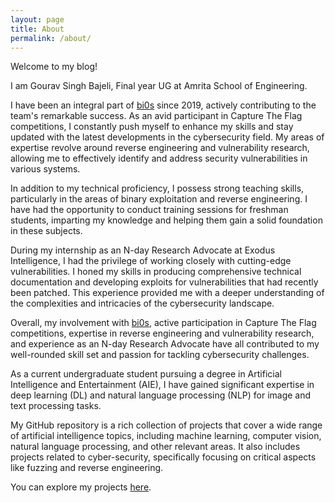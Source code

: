 ```yaml
---
layout: page
title: About
permalink: /about/
---
```


Welcome to my blog!

I am Gourav Singh Bajeli, Final year UG at Amrita School of Engineering.

I have been an integral part of [bi0s](https://ctftime.org/team/662) since 2019, actively contributing to the team's remarkable success. As an avid participant in Capture The Flag competitions, I constantly push myself to enhance my skills and stay updated with the latest developments in the cybersecurity field. My areas of expertise revolve around reverse engineering and vulnerability research, allowing me to effectively identify and address security vulnerabilities in various systems.

In addition to my technical proficiency, I possess strong teaching skills, particularly in the areas of binary exploitation and reverse engineering. I have had the opportunity to conduct training sessions for freshman students, imparting my knowledge and helping them gain a solid foundation in these subjects.

During my internship as an N-day Research Advocate at Exodus Intelligence, I had the privilege of working closely with cutting-edge vulnerabilities. I honed my skills in producing comprehensive technical documentation and developing exploits for vulnerabilities that had recently been patched. This experience provided me with a deeper understanding of the complexities and intricacies of the cybersecurity landscape.

Overall, my involvement with [bi0s](https://ctftime.org/team/662), active participation in Capture The Flag competitions, expertise in reverse engineering and vulnerability research, and experience as an N-day Research Advocate have all contributed to my well-rounded skill set and passion for tackling cybersecurity challenges.

As a current undergraduate student pursuing a degree in Artificial Intelligence and Entertainment (AIE), I have gained significant expertise in deep learning (DL) and natural language processing (NLP) for image and text processing tasks. 

My GitHub repository is a rich collection of projects that cover a wide range of artificial intelligence topics, including machine learning, computer vision, natural language processing, and other relevant areas. It also includes projects related to cyber-security, specifically focusing on critical aspects like fuzzing and reverse engineering. 

 You can explore my projects [here](https://github.com/fug1t1ve).
